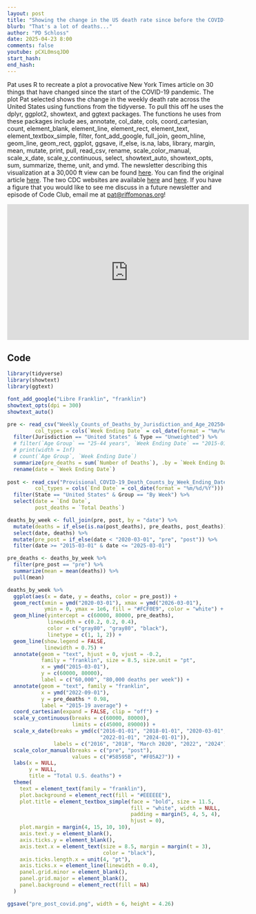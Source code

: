 ```yaml
---
layout: post
title: "Showing the change in the US death rate since before the COVID-19 pandemic with R's tidyverse (CC356)"
blurb: "That's a lot of deaths..."
author: "PD Schloss"
date: 2025-04-23 8:00
comments: false
youtube: pCXL0msqJD0
start_hash: 
end_hash: 
---
```


Pat uses R to recreate a plot a provocative New York Times article on 30 things that have changed since the start of the COVID-19 pandemic. The plot Pat selected shows the change in the weekly death rate across the United States using functions from the tidyverse. To pull this off he uses the dplyr, ggplot2, showtext, and ggtext packages. The functions he uses from these packages include aes, annotate, col_date, cols, coord_cartesian, count, element_blank, element_line, element_rect, element_text, element_textbox_simple, filter, font_add_google, full_join, geom_hline, geom_line, geom_rect, ggplot, ggsave, if_else, is.na, labs, library, margin, mean, mutate, print, pull, read_csv, rename, scale_color_manual, scale_x_date, scale_y_continuous, select, showtext_auto, showtext_opts, sum, summarize, theme, unit, and ymd. The newsletter describing this visualization at a 30,000 ft view can be found [here](https://shop.riffomonas.org/posts/new-workshop-plotting-things-that-have-changed-over-the-past-5-years). You can find the original article [here](https://www.nytimes.com/interactive/2025/03/09/upshot/covid-lockdown-five-year-charts.html). The two CDC websites are available [here](https://data.cdc.gov/National-Center-for-Health-Statistics/Provisional-COVID-19-Death-Counts-by-Week-Ending-D/r8kw-7aab/about_data) and [here](https://data.cdc.gov/National-Center-for-Health-Statistics/Weekly-Counts-of-Deaths-by-Jurisdiction-and-Age/y5bj-9g5w/about_data). If you have a figure that you would like to see me discuss in a future newsletter and episode of Code Club, email me at pat@riffomonas.org!

<iframe style="margin: 0 auto;display:block;" width="560" height="315" src="https://www.youtube.com/embed/{{ page.youtube }}" frameborder="0" allow="accelerometer; autoplay; encrypted-media; gyroscope; picture-in-picture" allowfullscreen></iframe>


## Code

```R
library(tidyverse)
library(showtext)
library(ggtext)

font_add_google("Libre Franklin", "franklin")
showtext_opts(dpi = 300)
showtext_auto()

pre <- read_csv("Weekly_Counts_of_Deaths_by_Jurisdiction_and_Age_20250421.csv", 
         col_types = cols(`Week Ending Date` = col_date(format = "%m/%d/%Y"))) %>%
  filter(Jurisdiction == "United States" & Type == "Unweighted") %>%
  # filter(`Age Group` == "25-44 years", `Week Ending Date` == "2015-01-10") %>%
  # print(width = Inf)
  # count(`Age Group`, `Week Ending Date`)
  summarize(pre_deaths = sum(`Number of Deaths`), .by = `Week Ending Date`) %>%
  rename(date = `Week Ending Date`)
  
post <- read_csv("Provisional_COVID-19_Death_Counts_by_Week_Ending_Date_and_State_20250421.csv",
         col_types = cols(`End Date` = col_date(format = "%m/%d/%Y"))) %>%
  filter(State == "United States" & Group == "By Week") %>%
  select(date = `End Date`,
         post_deaths = `Total Deaths`)

deaths_by_week <- full_join(pre, post, by = "date") %>%
  mutate(deaths = if_else(is.na(post_deaths), pre_deaths, post_deaths)) %>%
  select(date, deaths) %>%
  mutate(pre_post = if_else(date < "2020-03-01", "pre", "post")) %>%
  filter(date >= "2015-03-01" & date <= "2025-03-01")

pre_deaths <- deaths_by_week %>%
  filter(pre_post == "pre") %>%
  summarize(mean = mean(deaths)) %>%
  pull(mean)

deaths_by_week %>%
  ggplot(aes(x = date, y = deaths, color = pre_post)) +
  geom_rect(xmin = ymd("2020-03-01"), xmax = ymd("2026-03-01"),
            ymin = 0, ymax = 1e6, fill = "#FCF0E9", color = "white") +
  geom_hline(yintercept = c(60000, 80000, pre_deaths),
             linewidth = c(0.2, 0.2, 0.4),
             color = c("gray80", "gray80", "black"),
             linetype = c(1, 1, 2)) +
  geom_line(show.legend = FALSE,
            linewidth = 0.75) +
  annotate(geom = "text", hjust = 0, vjust = -0.2,
           family = "franklin", size = 8.5, size.unit = "pt",
           x = ymd("2015-03-01"),
           y = c(60000, 80000),
           label = c("60,000", "80,000 deaths per week")) +
  annotate(geom = "text", family = "franklin",
           x = ymd("2022-09-01"),
           y = pre_deaths * 0.98,
           label = "2015-19 average") +
  coord_cartesian(expand = FALSE, clip = "off") +
  scale_y_continuous(breaks = c(60000, 80000),
                     limits = c(45000, 89000)) +
  scale_x_date(breaks = ymd(c("2016-01-01", "2018-01-01", "2020-03-01",
                              "2022-01-01", "2024-01-01")),
               labels = c("2016", "2018", "March 2020", "2022", "2024")) +
  scale_color_manual(breaks = c("pre", "post"),
                     values = c("#58595B", "#F05A27")) +
  labs(x = NULL,
       y = NULL,
       title = "Total U.S. deaths") +
  theme(
    text = element_text(family = "franklin"),
    plot.background = element_rect(fill = "#EEEEEE"),
    plot.title = element_textbox_simple(face = "bold", size = 11.5,
                                        fill = "white", width = NULL,
                                        padding = margin(5, 4, 5, 4),
                                        hjust = 0),
    plot.margin = margin(4, 15, 10, 10),
    axis.text.y = element_blank(),
    axis.ticks.y = element_blank(),
    axis.text.x = element_text(size = 8.5, margin = margin(t = 3),
                               color = "black"),
    axis.ticks.length.x = unit(4, "pt"),
    axis.ticks.x = element_line(linewidth = 0.4),
    panel.grid.minor = element_blank(),
    panel.grid.major = element_blank(),
    panel.background = element_rect(fill = NA)
  )

ggsave("pre_post_covid.png", width = 6, height = 4.26)
```
